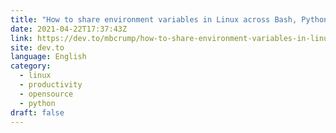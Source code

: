 ```yaml
---
title: "How to share environment variables in Linux across Bash, Python, .NET and more."
date: 2021-04-22T17:37:43Z
link: https://dev.to/mbcrump/how-to-share-environment-variables-in-linux-across-bash-python-net-and-more-39k?utm_medium=RSS&utm_source=news.12bit.vn
site: dev.to
language: English
category:
  - linux
  - productivity
  - opensource
  - python
draft: false
---
```

